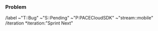 ### Problem

<!-- Describe the bug you are reporting. What is the expected behavior? What are you experiencing instead? How to reproduce? -->

/label ~"T::Bug" ~"S::Pending" ~"P:PACECloudSDK" ~"stream::mobile"
/iteration *iteration:"Sprint Next"
